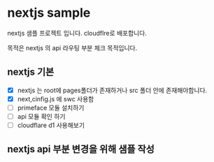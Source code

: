 # nextjs sample

nextjs 샘플 프로젝트 입니다. cloudflre로 배포합니다.

목적은 nextjs 의 api 라우팅 부분 체크 목적입니다.

## nextjs 기본

- [x] nextjs 는 root에 pages폴더가 존재하거나 src 폴더 안에 존재해야합니다.
- [x] next,cinfig.js 에 swc 사용함
- [ ] primeface 모듈 설치하기
- [ ] api 모듈 확인 하기
- [ ] cloudflare d1 사용해보기

## nextjs api 부분 변경을 위해 샘플 작성
